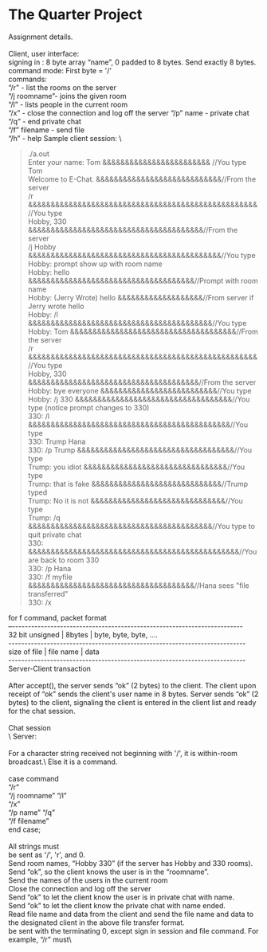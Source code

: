 # The Quarter Project

Assignment details.\
\
Client, user interface:\
signing in : 8 byte array “name”, 0 padded to 8 bytes. Send exactly 8 bytes. \
command mode: First byte = '/'\
commands:\
“/r” - list the rooms on the server\
“/j roomname”- joins the given room\
“/l” - lists people in the current room\
“/x” - close the connection and log off the server “/p” name - private chat\
“/q” - end private chat\
“/f” filename - send file\
“/h” - help
Sample client session: \
> ./a.out\
> Enter your name: Tom &&&&&&&&&&&&&&&&&&&&&&&& //You type Tom\
> Welcome to E-Chat. &&&&&&&&&&&&&&&&&&&&&&&&&&&&//From the server\
> /r &&&&&&&&&&&&&&&&&&&&&&&&&&&&&&&&&&&&&&&&&&&&&&&&&&&//You type\
> Hobby, 330 &&&&&&&&&&&&&&&&&&&&&&&&&&&&&&&&&&&&&&&//From the server\
> /j Hobby &&&&&&&&&&&&&&&&&&&&&&&&&&&&&&&&&&&&&&&&&&&//You type\
> Hobby: prompt show up with room name\
> Hobby: hello &&&&&&&&&&&&&&&&&&&&&&&&&&&&&&&&&&&&&//Prompt with room name\
> Hobby: (Jerry Wrote) hello &&&&&&&&&&&&&&&&&&&//From server if Jerry wrote hello\
> Hobby: /l &&&&&&&&&&&&&&&&&&&&&&&&&&&&&&&&&&&&&&&&&//You type\
> Hobby: Tom &&&&&&&&&&&&&&&&&&&&&&&&&&&&&&&&&&&&&//From the server\
> /r &&&&&&&&&&&&&&&&&&&&&&&&&&&&&&&&&&&&&&&&&&&&&&&&&&&//You type\
> Hobby, 330 &&&&&&&&&&&&&&&&&&&&&&&&&&&&&&&&&&&&&&//From the server\
> Hobby: bye everyone &&&&&&&&&&&&&&&&&&&&&&&&&&//You type\
> Hobby: /j 330 &&&&&&&&&&&&&&&&&&&&&&&&&&&&&&&&&&&//You type (notice prompt changes to 330)\
> 330: /l &&&&&&&&&&&&&&&&&&&&&&&&&&&&&&&&&&&&&&&&&&&&&//You type\
> 330: Trump Hana\
> 330: /p Trump &&&&&&&&&&&&&&&&&&&&&&&&&&&&&&&&&&&//You type\
> Trump: you idiot &&&&&&&&&&&&&&&&&&&&&&&&&&&&&&&&//You type\
> Trump: that is fake &&&&&&&&&&&&&&&&&&&&&&&&&&&&&//Trump typed\
> Trump: No it is not &&&&&&&&&&&&&&&&&&&&&&&&&&&&&&//You type\
> Trump: /q &&&&&&&&&&&&&&&&&&&&&&&&&&&&&&&&&&&&&&&&&//You type to quit private chat\
> 330: &&&&&&&&&&&&&&&&&&&&&&&&&&&&&&&&&&&&&&&&&&&&&&&//You are back to room 330\
> 330: /p Hana\
> 330: /f myfile &&&&&&&&&&&&&&&&&&&&&&&&&&&&&&&&&&&&&//Hana sees "file transferred"\
> 330: /x

for f command, packet format \
–------------------------------------------------------------------------ \
32 bit unsigned | 8bytes | byte, byte, byte, .... \
--------------------------------------------------------------------------\
size of file | file name | data\
 --------------------------------------------------------------------------\
Server-Client transaction\
\
After accept(), the server sends “ok” (2 bytes) to the client. The client upon receipt of “ok” sends the client's user name in 8 bytes. Server sends “ok” (2 bytes) to the client, signaling the client is entered in the client list and ready for the chat session.\
\
Chat session\
\ 
Server:\
\
For a character string received not beginning with '/', it is within-room broadcast.\ 
Else it is a command.\
\
case command\
“/r”\
“/j roomname” “/l”\
“/x”\
“/p name” “/q”\
“/f filename”\
end case;\
\
All strings must\
be sent as '/', 'r', and 0.\
Send room names, “Hobby 330” (if the server has Hobby and 330 rooms). Send “ok”, so the client knows the user is in the “roomname”.\
Send the names of the users in the current room\
Close the connection and log off the server\
Send “ok” to let the client know the user is in private chat with name.\
Send “ok” to let the client know the private chat with name ended.\
Read file name and data from the client and send the file name and data to the designated client in the above file transfer format.\
be sent with the terminating 0, except sign in session and file command. For example, “/r” must\


